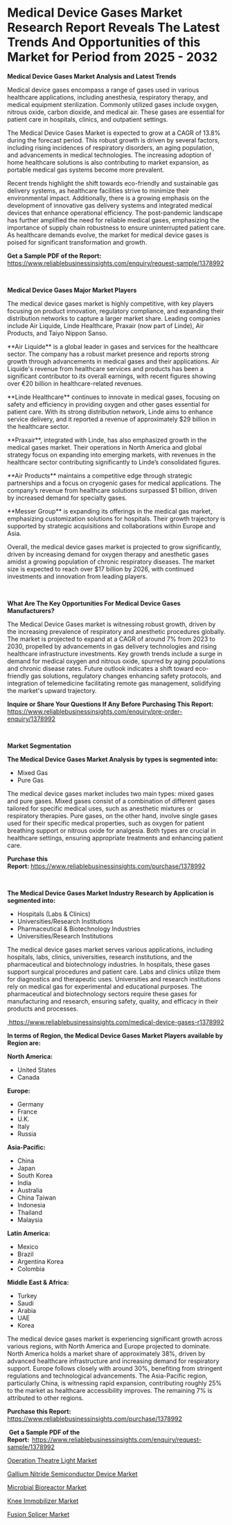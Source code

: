<p><h1>Medical Device Gases Market Research Report Reveals The Latest Trends And Opportunities of this Market for Period from 2025 - 2032</h1></p><p><strong>Medical Device Gases Market Analysis and Latest Trends</strong></p>
<p><p>Medical device gases encompass a range of gases used in various healthcare applications, including anesthesia, respiratory therapy, and medical equipment sterilization. Commonly utilized gases include oxygen, nitrous oxide, carbon dioxide, and medical air. These gases are essential for patient care in hospitals, clinics, and outpatient settings.</p><p>The Medical Device Gases Market is expected to grow at a CAGR of 13.8% during the forecast period. This robust growth is driven by several factors, including rising incidences of respiratory disorders, an aging population, and advancements in medical technologies. The increasing adoption of home healthcare solutions is also contributing to market expansion, as portable medical gas systems become more prevalent.</p><p>Recent trends highlight the shift towards eco-friendly and sustainable gas delivery systems, as healthcare facilities strive to minimize their environmental impact. Additionally, there is a growing emphasis on the development of innovative gas delivery systems and integrated medical devices that enhance operational efficiency. The post-pandemic landscape has further amplified the need for reliable medical gases, emphasizing the importance of supply chain robustness to ensure uninterrupted patient care. As healthcare demands evolve, the market for medical device gases is poised for significant transformation and growth.</p></p>
<p><strong>Get a Sample PDF of the Report:&nbsp;</strong> <a href="https://www.reliablebusinessinsights.com/enquiry/request-sample/1378992?utm_campaign=3347&utm_medium=2&utm_source=Github&utm_content=ia&utm_term=11042025&utm_id=medical-device-gases">https://www.reliablebusinessinsights.com/enquiry/request-sample/1378992</a></p>
<p>&nbsp;</p>
<p><strong>Medical Device Gases Major Market Players</strong></p>
<p><p>The medical device gases market is highly competitive, with key players focusing on product innovation, regulatory compliance, and expanding their distribution networks to capture a larger market share. Leading companies include Air Liquide, Linde Healthcare, Praxair (now part of Linde), Air Products, and Taiyo Nippon Sanso.</p><p>**Air Liquide** is a global leader in gases and services for the healthcare sector. The company has a robust market presence and reports strong growth through advancements in medical gases and their applications. Air Liquide's revenue from healthcare services and products has been a significant contributor to its overall earnings, with recent figures showing over €20 billion in healthcare-related revenues.</p><p>**Linde Healthcare** continues to innovate in medical gases, focusing on safety and efficiency in providing oxygen and other gases essential for patient care. With its strong distribution network, Linde aims to enhance service delivery, and it reported a revenue of approximately $29 billion in the healthcare sector.</p><p>**Praxair**, integrated with Linde, has also emphasized growth in the medical gases market. Their operations in North America and global strategy focus on expanding into emerging markets, with revenues in the healthcare sector contributing significantly to Linde’s consolidated figures.</p><p>**Air Products** maintains a competitive edge through strategic partnerships and a focus on cryogenic gases for medical applications. The company’s revenue from healthcare solutions surpassed $1 billion, driven by increased demand for specialty gases.</p><p>**Messer Group** is expanding its offerings in the medical gas market, emphasizing customization solutions for hospitals. Their growth trajectory is supported by strategic acquisitions and collaborations within Europe and Asia.</p><p>Overall, the medical device gases market is projected to grow significantly, driven by increasing demand for oxygen therapy and anesthetic gases amidst a growing population of chronic respiratory diseases. The market size is expected to reach over $17 billion by 2026, with continued investments and innovation from leading players.</p></p>
<p>&nbsp;</p>
<p><strong>What Are The Key Opportunities For Medical Device Gases Manufacturers?</strong></p>
<p><p>The Medical Device Gases market is witnessing robust growth, driven by the increasing prevalence of respiratory and anesthetic procedures globally. The market is projected to expand at a CAGR of around 7% from 2023 to 2030, propelled by advancements in gas delivery technologies and rising healthcare infrastructure investments. Key growth trends include a surge in demand for medical oxygen and nitrous oxide, spurred by aging populations and chronic disease rates. Future outlook indicates a shift toward eco-friendly gas solutions, regulatory changes enhancing safety protocols, and integration of telemedicine facilitating remote gas management, solidifying the market's upward trajectory.</p></p>
<p><strong>Inquire or Share Your Questions If Any Before Purchasing This Report:</strong> <a href="https://www.reliablebusinessinsights.com/enquiry/pre-order-enquiry/1378992?utm_campaign=3347&utm_medium=2&utm_source=Github&utm_content=ia&utm_term=11042025&utm_id=medical-device-gases">https://www.reliablebusinessinsights.com/enquiry/pre-order-enquiry/1378992</a></p>
<p>&nbsp;</p>
<p><strong>Market Segmentation</strong></p>
<p><strong>The Medical Device Gases Market Analysis by types is segmented into:</strong></p>
<p><ul><li>Mixed Gas</li><li>Pure Gas</li></ul></p>
<p><p>The medical device gases market includes two main types: mixed gases and pure gases. Mixed gases consist of a combination of different gases tailored for specific medical uses, such as anesthetic mixtures or respiratory therapies. Pure gases, on the other hand, involve single gases used for their specific medical properties, such as oxygen for patient breathing support or nitrous oxide for analgesia. Both types are crucial in healthcare settings, ensuring appropriate treatments and enhancing patient care.</p></p>
<p><strong>Purchase this Report:&nbsp;</strong><a href="https://www.reliablebusinessinsights.com/purchase/1378992?utm_campaign=3347&utm_medium=2&utm_source=Github&utm_content=ia&utm_term=11042025&utm_id=medical-device-gases">https://www.reliablebusinessinsights.com/purchase/1378992</a></p>
<p>&nbsp;</p>
<p><strong>The Medical Device Gases Market Industry Research by Application is segmented into:</strong></p>
<p><ul><li>Hospitals (Labs & Clinics)</li><li>Universities/Research Institutions</li><li>Pharmaceutical & Biotechnology Industries</li><li>Universities/Research Institutions</li></ul></p>
<p><p>The medical device gases market serves various applications, including hospitals, labs, clinics, universities, research institutions, and the pharmaceutical and biotechnology industries. In hospitals, these gases support surgical procedures and patient care. Labs and clinics utilize them for diagnostics and therapeutic uses. Universities and research institutions rely on medical gas for experimental and educational purposes. The pharmaceutical and biotechnology sectors require these gases for manufacturing and research, ensuring safety, quality, and efficacy in their products and processes.</p></p>
<p><a href="https://www.reliablebusinessinsights.com/medical-device-gases-r1378992?utm_campaign=3347&utm_medium=2&utm_source=Github&utm_content=ia&utm_term=11042025&utm_id=medical-device-gases">&nbsp;https://www.reliablebusinessinsights.com/medical-device-gases-r1378992</a></p>
<p><strong>In terms of Region, the Medical Device Gases Market Players available by Region are:</strong></p>
<p>
    <p> <strong> North America: </strong>
        <ul>
            <li>United States</li>
            <li>Canada</li>
        </ul>
        </p> 
    <p> <strong> Europe: </strong>
        <ul>
            <li>Germany</li>
            <li>France</li>
            <li>U.K.</li>
            <li>Italy</li>
            <li>Russia</li>
        </ul>
        </p> 
    <p> <strong> Asia-Pacific: </strong>
        <ul>
            <li>China</li>
            <li>Japan</li>
            <li>South Korea</li>
            <li>India</li>
            <li>Australia</li>
            <li>China Taiwan</li>
            <li>Indonesia</li>
            <li>Thailand</li>
            <li>Malaysia</li>
        </ul>
        </p> 
    <p> <strong> Latin America: </strong>
        <ul>
            <li>Mexico</li>
            <li>Brazil</li>
            <li>Argentina Korea</li>
            <li>Colombia</li>
        </ul>
        </p> 
    <p> <strong> Middle East & Africa: </strong>
        <ul>
            <li>Turkey</li>
            <li>Saudi</li>
            <li>Arabia</li>
            <li>UAE</li>
            <li>Korea</li>
        </ul>
    </p>
    </p>
<p><p>The medical device gases market is experiencing significant growth across various regions, with North America and Europe projected to dominate. North America holds a market share of approximately 38%, driven by advanced healthcare infrastructure and increasing demand for respiratory support. Europe follows closely with around 30%, benefiting from stringent regulations and technological advancements. The Asia-Pacific region, particularly China, is witnessing rapid expansion, contributing roughly 25% to the market as healthcare accessibility improves. The remaining 7% is attributed to other regions.</p></p>
<p><strong>Purchase this Report: </strong><a href="https://www.reliablebusinessinsights.com/purchase/1378992?utm_campaign=3347&utm_medium=2&utm_source=Github&utm_content=ia&utm_term=11042025&utm_id=medical-device-gases">https://www.reliablebusinessinsights.com/purchase/1378992</a></p>
<p>&nbsp;<strong>Get a Sample PDF of the Report:&nbsp;&nbsp;</strong><a href="https://www.reliablebusinessinsights.com/enquiry/request-sample/1378992?utm_campaign=3347&utm_medium=2&utm_source=Github&utm_content=ia&utm_term=11042025&utm_id=medical-device-gases">https://www.reliablebusinessinsights.com/enquiry/request-sample/1378992</a></p>
<p><strong></strong></p>
<p><p><a href="https://www.linkedin.com/pulse/analyzing-operation-theatre-light-markets-growth-trajectory-uohif?utm_campaign=3347&utm_medium=2&utm_source=Github&utm_content=ia&utm_term=11042025&utm_id=medical-device-gases">Operation Theatre Light Market</a></p><p><a href="https://github.com/shrebasokib/Market-Research-Report-List-1/blob/main/gallium-nitride-semiconductor-device-market.md?utm_campaign=3347&utm_medium=2&utm_source=Github&utm_content=ia&utm_term=11042025&utm_id=medical-device-gases">Gallium Nitride Semiconductor Device Market</a></p><p><a href="https://www.linkedin.com/pulse/microbial-bioreactor-market-research-report-forecast-growth-j6uwf?utm_campaign=3347&utm_medium=2&utm_source=Github&utm_content=ia&utm_term=11042025&utm_id=medical-device-gases">Microbial Bioreactor Market</a></p><p><a href="https://www.linkedin.com/pulse/global-knee-immobilizer-market-report-2025-2032-size-cwgkf?utm_campaign=3347&utm_medium=2&utm_source=Github&utm_content=ia&utm_term=11042025&utm_id=medical-device-gases">Knee Immobilizer Market</a></p><p><a href="https://github.com/donkalucine10/Market-Research-Report-List-1/blob/main/fusion-splicer-market.md?utm_campaign=3347&utm_medium=2&utm_source=Github&utm_content=ia&utm_term=11042025&utm_id=medical-device-gases">Fusion Splicer Market</a></p></p>